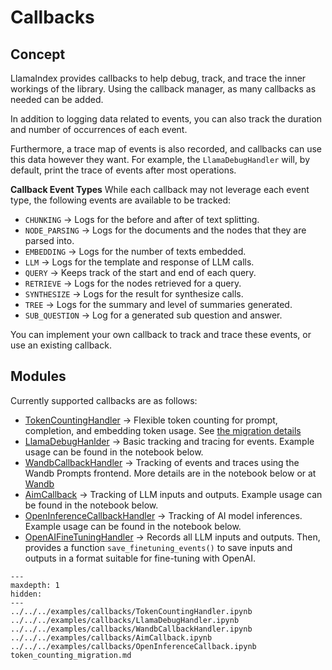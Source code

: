 # Callbacks

## Concept

LlamaIndex provides callbacks to help debug, track, and trace the inner workings of the library.
Using the callback manager, as many callbacks as needed can be added.

In addition to logging data related to events, you can also track the duration and number of occurrences
of each event.

Furthermore, a trace map of events is also recorded, and callbacks can use this data
however they want. For example, the `LlamaDebugHandler` will, by default, print the trace of events
after most operations.

**Callback Event Types**
While each callback may not leverage each event type, the following events are available to be tracked:

- `CHUNKING` -> Logs for the before and after of text splitting.
- `NODE_PARSING` -> Logs for the documents and the nodes that they are parsed into.
- `EMBEDDING` -> Logs for the number of texts embedded.
- `LLM` -> Logs for the template and response of LLM calls.
- `QUERY` -> Keeps track of the start and end of each query.
- `RETRIEVE` -> Logs for the nodes retrieved for a query.
- `SYNTHESIZE` -> Logs for the result for synthesize calls.
- `TREE` -> Logs for the summary and level of summaries generated.
- `SUB_QUESTION` -> Log for a generated sub question and answer.

You can implement your own callback to track and trace these events, or use an existing callback.

## Modules

Currently supported callbacks are as follows:

- [TokenCountingHandler](../../../examples/callbacks/TokenCountingHandler.ipynb) -> Flexible token counting for prompt, completion, and embedding token usage. See [the migration details](../callbacks/token_counting_migration.md)
- [LlamaDebugHanlder](../../../examples/callbacks/LlamaDebugHandler.ipynb) -> Basic tracking and tracing for events. Example usage can be found in the notebook below.
- [WandbCallbackHandler](../../../examples/callbacks/WandbCallbackHandler.ipynb) -> Tracking of events and traces using the Wandb Prompts frontend. More details are in the notebook below or at [Wandb](https://docs.wandb.ai/guides/prompts/quickstart)
- [AimCallback](../../../examples/callbacks/AimCallback.ipynb) -> Tracking of LLM inputs and outputs. Example usage can be found in the notebook below.
- [OpenInferenceCallbackHandler](../../../examples/callbacks/OpenInferenceCallback.ipynb) -> Tracking of AI model inferences. Example usage can be found in the notebook below.
- [OpenAIFineTuningHandler](https://github.com/jerryjliu/llama_index/blob/main/experimental/openai_fine_tuning/openai_fine_tuning.ipynb) -> Records all LLM inputs and outputs. Then, provides a function `save_finetuning_events()` to save inputs and outputs in a format suitable for fine-tuning with OpenAI.

```{toctree}
---
maxdepth: 1
hidden:
---
../../../examples/callbacks/TokenCountingHandler.ipynb
../../../examples/callbacks/LlamaDebugHandler.ipynb
../../../examples/callbacks/WandbCallbackHandler.ipynb
../../../examples/callbacks/AimCallback.ipynb
../../../examples/callbacks/OpenInferenceCallback.ipynb
token_counting_migration.md
```
